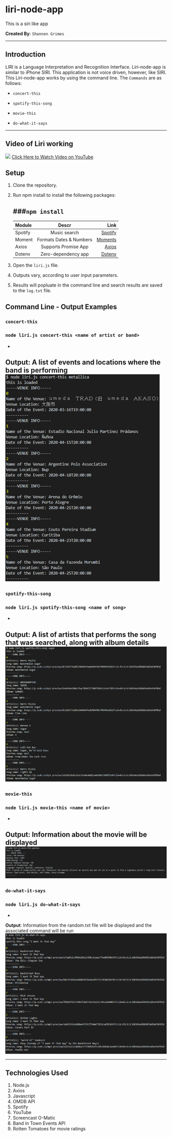 # liri-node-app
This is a siri like app

**Created By**: `Shannen Grimes`

- - -

## Introduction
LIRI is a Language Interpretation and Recognition Interface.  Liri-node-app is similar to iPhone SIRI.  This application is not voice driven, however, like SIRI.  This Liri-node-app works by using the command line.  The `Commands` are as follows:
   * `concert-this`

   * `spotify-this-song`

   * `movie-this`

   * `do-what-it-says`

- - - 

## Video of Liri working
![](https://j.gifs.com/wVxJlg.gif)
[Click Here to Watch Video on YouTube](https://www.youtube.com/watch?v=XIsz4uQGeUQ)

## Setup

1.  Clone the repository.
2.  Run npm install to install the following packages:

      ###`npm install`
      - 
      | Module        | Descr                        | Link                                                            |
      | ------------- |:-------------:               | -----:                                                          |
      | Spotify       | Music search                 | [Spotify](https://developer.spotify.com/documentation/web-api/) |
      | Moment        | Formats Dates & Numbers      | [Moments](https://momentjs.com/docs/)                           |
      | Axios         | Supports Promise App         | [Axios](https://www.npmjs.com/package/axios)                    |
      | Dotenv        | Zero-dependency app          | [Dotenv](https://www.npmjs.com/package/dotenv)                  |

3. Open the `liri.js` file.
4. Outputs vary, according to user input parameters.
5. Results will popluate in the command line and search results are saved to the `log.txt` file.

## Command Line - Output Examples
### `concert-this`
### `node liri.js concert-this <name of artist or band>`
-
**Output**: A list of events and locations where the band is performing
![Results](/assets/images/concert-this-metallica.png)
-
### `spotify-this-song`
### `node liri.js spotify-this-song <name of song>`
-
**Output**: A list of artists that performs the song that was searched, along with album details
![Results](/assets/images/spotify-this-song-sugar.png)
-
### `movie-this`
### `node liri.js movie-this <name of movie>`
-
**Output**: Information about the movie will be displayed
![Results](/assets/images/movie-this-goonies.png)
-
### `do-what-it-says`
### `node liri.js do-what-it-says`
-
**Output**: Information from the random.txt file will be displayed and the associated command will be run
![Results](/assets/images/do-what-it-says.png)
- - -
## Technologies Used
1. Node.js
2. Axios
3. Javascript
4. OMDB API
5. Spotify
6. YouTube
7. Screencast O-Matic
8. Band in Town Events API
9. Rotten Tomatoes for movie ratings





